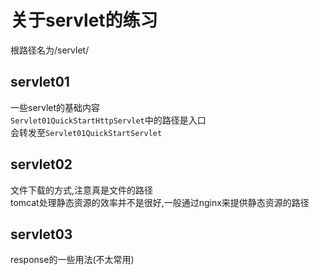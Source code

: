 # 关于servlet的练习

根路径名为/servlet/

## servlet01

一些servlet的基础内容  
`Servlet01QuickStartHttpServlet`中的路径是入口  
会转发至`Servlet01QuickStartServlet`

## servlet02

文件下载的方式,注意真是文件的路径  
tomcat处理静态资源的效率并不是很好,一般通过nginx来提供静态资源的路径

## servlet03

response的一些用法(不太常用)